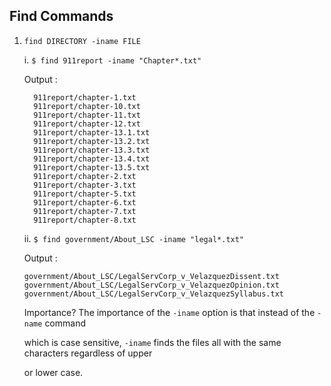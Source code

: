 ## Find Commands

1. ```find DIRECTORY -iname FILE```

     i. ```$ find 911report -iname "Chapter*.txt"```
     
     Output :
     ```
       911report/chapter-1.txt
       911report/chapter-10.txt
       911report/chapter-11.txt
       911report/chapter-12.txt
       911report/chapter-13.1.txt
       911report/chapter-13.2.txt
       911report/chapter-13.3.txt
       911report/chapter-13.4.txt
       911report/chapter-13.5.txt
       911report/chapter-2.txt
       911report/chapter-3.txt
       911report/chapter-5.txt
       911report/chapter-6.txt
       911report/chapter-7.txt
       911report/chapter-8.txt 
   ```
       
    ii. ```$ find government/About_LSC -iname "legal*.txt"```
    
    Output : 
    ```
    government/About_LSC/LegalServCorp_v_VelazquezDissent.txt
    government/About_LSC/LegalServCorp_v_VelazquezOpinion.txt
    government/About_LSC/LegalServCorp_v_VelazquezSyllabus.txt
    ```
    
    Importance? The importance of the ```-iname``` option is that instead of the ```-name``` command
    
    which is case sensitive, ```-iname``` finds the files all with the same characters regardless of upper
    
    or lower case.
